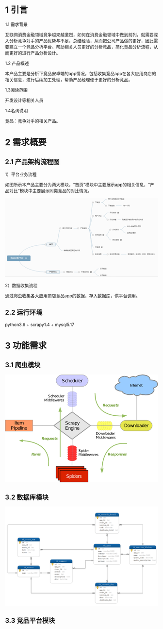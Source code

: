 # 1 引言

1.1 需求背景

互联网消费金融领域竞争越来越激烈，如何在消费金融领域中做到前列，就需要深入分析竞争对手的产品优势与不足，总结经验，从而把公司产品做的更好，因此需要建立一个竞品分析平台。帮助相关人员更好的分析竞品，简化竞品分析流程，从而更好的进行产品分析设计。

1.2 产品概述

本产品主要是分析下竞品安卓端的app情况，包括收集竞品app在各大应用商店的相关信息，进行后续加工处理，帮助产品经理便于更好的分析竞品。

1.3阅读范围

开发设计等相关人员

1.4名词说明

竞品：竞争对手的相关产品。

# 2 需求概要

## 2.1 产品架构流程图

1）平台业务流程

如图所示本产品主要分为两大模块，“首页”模块中主要展示app的相关信息，“产品对比”模块中主要展示同类竞品的对比情况。

![web structure](./doc/images/web-structure.png)


2）数据收集流程

通过爬虫收集各大应用商店竞品app的数据，存入数据库，供平台调用。

## 2.2 运行环境
  
python3.6 + scrapy1.4 + mysql5.17

# 3 功能需求

## 3.1 爬虫模块

![scrapy](./doc/images/scrapy.png)

## 3.2 数据库模块

![mysql](./doc/images/db_analyse_data.png)

## 3.3 竞品平台模块

